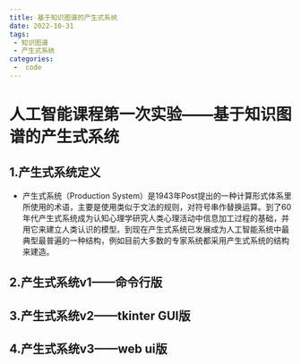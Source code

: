 ```yaml
---
title: 基于知识图谱的产生式系统
date: 2022-10-31
tags:
 - 知识图谱
 - 产生式系统
categories:
 -  code
---
```


# 人工智能课程第一次实验——基于知识图谱的产生式系统
## 1.产生式系统定义
- 产生式系统（Production System）是1943年Post提出的一种计算形式体系里所使用的术语，主要是使用类似于文法的规则，对符号串作替换运算。到了60年代产生式系统成为认知心理学研究人类心理活动中信息加工过程的基础，并用它来建立人类认识的模型。到现在产生式系统已发展成为人工智能系统中最典型最普遍的一种结构，例如目前大多数的专家系统都采用产生式系统的结构来建造。
## 2.产生式系统v1——命令行版
## 3.产生式系统v2——tkinter GUI版
## 4.产生式系统v3——web ui版